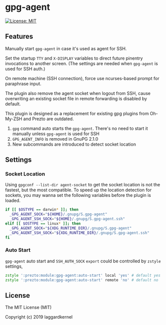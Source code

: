 # gpg-agent

[![License: MIT][license icon]][license]

## Features
Manually start `gpg-agent` in case it's used as agent for SSH.

Set the startup `TTY` and `X-DISPLAY` variables to direct future pinentry invocations
to another screen. (The settings are needed when `gpg-agent` is used for SSH auth.)

On remote machine (SSH connection), force use ncurses-based prompt for paraphrase input.

The plugin also remove the agent socket when logout from SSH, cause overwriting an existing
socket file in remote forwarding is disabled by default.

This plugin is designed as a replacement for existing gpg plugins
from Oh-My-ZSH and Prezto are outdated.
1. `gpg` command auto starts the `gpg-agent`. There's no need to start it
manually unless `gpg-agent` is used for SSH
2. `GPG_AGENT_INFO` is removed in GnuPG 2.1.0
3. New subcommands are introduced to detect socket location

## Settings
### Socket Location
Using `gpgconf --list-dir agent-socket` to get the socket location is not the
fastest, but the most compatible. To speed up the location detection for
sockets, you may wanna set the following variables before the plugin is loaded.

```zsh
if [[ $OSTYPE == darwin* ]]; then
  _GPG_AGENT_SOCK="${HOME}/.gnupg/S.gpg-agent"
  _GPG_AGENT_SSH_SOCK="${HOME}/.gnupg/S.gpg-agent.ssh"
elif [[ $OSTYPE == linux* ]]; then
  _GPG_AGENT_SOCK="${XDG_RUNTIME_DIR}/.gnupg/S.gpg-agent"
  _GPG_AGENT_SSH_SOCK="${XDG_RUNTIME_DIR}/.gnupg/S.gpg-agent.ssh"
fi
```

### Auto Start
`gpg-agent` auto start and `SSH_AUTH_SOCK` `export` could be controlled by `zstyle` settings,

```zsh
zstyle ':prezto:module:gpg-agent:auto-start' local 'yes' # default yes
zstyle ':prezto:module:gpg-agent:auto-start' remote 'no' # default no
```

## License

The MIT License (MIT)

Copyright (c) 2019 laggardkernel

[license icon]: https://img.shields.io/badge/License-MIT-blue.svg
[license]: https://opensource.org/licenses/MIT
